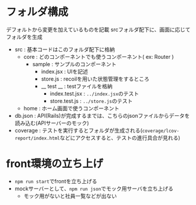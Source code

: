 # フォルダ構成
デフォルトから変更を加えているものを記載
srcフォルダ配下に、画面に応じてフォルダを生成

- src : 基本コードはこのフォルダ配下に格納
  - core : どのコンポーネントでも使うコンポーネント( ex: Router )
    - sample : サンプルのコンポーネント
      - index.jsx : UIを記述
      - store.js : recoilを用いた状態管理をするところ
      - __ test __ : testファイルを格納
        - index.test.jsx : `../index.jsx`のテスト
        - store.test.js : `../store.js`のテスト
  - home : ホーム画面で使うコンポーネント
- db.json : API(Rails)が完成するまでは、こちらのjsonファイルからデータを読み込む(APIサーバーのモック)
- coverage : テストを実行するとフォルダが生成される(`coverage/lcov-report/index.html`などにアクセスすると、テストの進行具合が見れる)

# front環境の立ち上げ
- `npm run start`でfrontを立ち上げる
- mockサーバーとして、`npm run json`でモック用サーバを立ち上げる
  - モック用がないと社員一覧などが出ない

